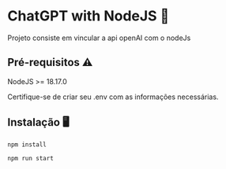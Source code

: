 # ChatGPT with NodeJS 🤖

Projeto consiste em vincular a api openAI com o nodeJs

## Pré-requisitos ⚠️

NodeJS >= 18.17.0

Certifique-se de criar seu .env com as informações necessárias.

## Instalação 🖥️

```bash
npm install

npm run start
````
